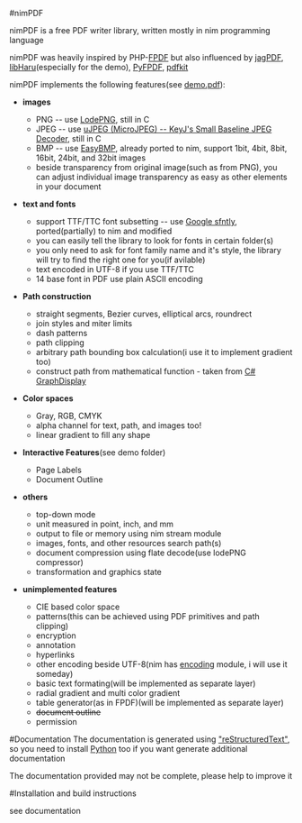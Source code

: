 #nimPDF

nimPDF is a free PDF writer library, written mostly in nim programming language

nimPDF was heavily inspired by PHP-[FPDF](http://www.fpdf.org) but also influenced by  [jagPDF](http://www.jagpdf.org), [libHaru](http://www.libharu.org)(especially for the demo), [PyFPDF](https://code.google.com/p/pyfpdf), [pdfkit](http://devongovett.github.io/pdfkit)

nimPDF implements the following features(see [demo.pdf](https://github.com/jangko/nimpdf/blob/master/demo.pdf)):

* **images**
  - PNG -- use [LodePNG](lodev.org/lodepng), still in C
  - JPEG -- use [uJPEG (MicroJPEG) -- KeyJ's Small Baseline JPEG Decoder](http://keyj.emphy.de/nanojpeg), still in C
  - BMP -- use [EasyBMP](http://easybmp.sourceforge.net), already ported to nim,      support 1bit, 4bit, 8bit, 16bit, 24bit, and 32bit images
  - beside transparency from original image(such as from PNG), you can adjust individual image transparency as easy as other elements in your document

* **text and fonts** 
  - support TTF/TTC font subsetting -- use [Google sfntly](code.google.com/p/sfntly), ported(partially) to nim and modified 
  - you can easily tell the library to look for fonts in certain folder(s)
  - you only need to ask for font family name and it's style, the library will try to find the right one for you(if avilable)
  - text encoded in UTF-8 if you use TTF/TTC
  - 14 base font in PDF use plain ASCII encoding
 
* **Path construction**
  - straight segments, Bezier curves, elliptical arcs, roundrect
  - join styles and miter limits
  - dash patterns
  - path clipping
  - arbitrary path bounding box calculation(i use it to implement gradient too)
  - construct path from mathematical function - taken from [ C# GraphDisplay](http://www.codeproject.com/Articles/58280/GraphDisplay-a-Bezier-based-control-for-graphing-f)
 
* **Color spaces**
  - Gray, RGB, CMYK
  - alpha channel for text, path, and images too!
  - linear gradient to fill any shape

* **Interactive Features**(see demo folder)
  - Page Labels
  - Document Outline
  
* **others**
  - top-down mode
  - unit measured in point, inch, and mm
  - output to file or memory using nim stream module
  - images, fonts, and other resources search path(s)
  - document compression using flate decode(use lodePNG compressor)
  - transformation and graphics state
  
* **unimplemented features**
  - CIE based color space
  - patterns(this can be achieved using PDF primitives and path clipping)
  - encryption
  - annotation
  - hyperlinks
  - other encoding beside UTF-8(nim has [encoding](http://nim-lang.org/docs/encodings.html) module, i will use it someday)
  - basic text formating(will be implemented as separate layer)
  - radial gradient and multi color gradient
  - table generator(as in FPDF)(will be implemented as separate layer)
  - ~~document outline~~
  - permission
  
#Documentation
The documentation is generated using ["reStructuredText"](http://docutils.sourceforge.net/rst.html), so you need to install [Python](https://www.python.org/download/releases/2.7.8/) too if you want generate additional documentation

The documentation provided may not be complete, please help to improve it

#Installation and build instructions

see documentation